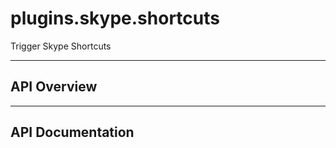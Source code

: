 # plugins.skype.shortcuts

Trigger Skype Shortcuts

---

## API Overview

---

## API Documentation

